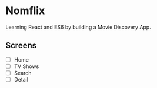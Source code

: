 # Nomflix

Learning React and ES6 by building a Movie Discovery App.

## Screens

-   [ ] Home
-   [ ] TV Shows
-   [ ] Search
-   [ ] Detail
